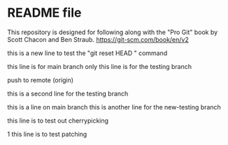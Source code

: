 # README file

This repository is designed for following along with the "Pro Git" book by Scott Chacon and Ben Straub.
https://git-scm.com/book/en/v2

this is a new line to test the "git reset HEAD <file>" command

this line is for main branch only
this line is for the testing branch

push to remote (origin)

this is a second line for the testing branch

this is a line on main branch
this is another line for the new-testing branch

this line is to test out cherrypicking

1 this line is to test patching